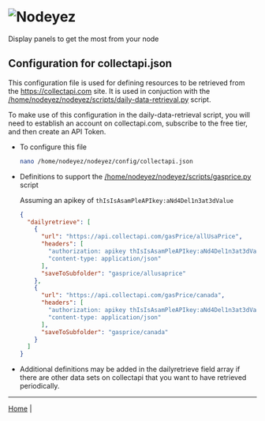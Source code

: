 # ![Nodeyez](../../../../raw/branch/main/images/nodeyez.svg)
Display panels to get the most from your node

## Configuration for collectapi.json

This configuration file is used for defining resources to be retrieved from the
https://collectapi.com site.  It is used in conjuction with the 
[/home/nodeyez/nodeyez/scripts/daily-data-retrieval.py](./script-daily-data-retrieval.md)
script.

To make use of this configuration in the daily-data-retrieval script, you will
need to establish an account on collectapi.com, subscribe to the free tier, and
then create an API Token.

* To configure this file

   ```sh
   nano /home/nodeyez/nodeyez/config/collectapi.json
   ```

* Definitions to support the [/home/nodeyez/nodeyez/scripts/gasprice.py](./script-gasprice.md) script

  Assuming an apikey of `thIsIsAsamPleAPIkey:aNd4Del1n3at3dValue`

   ```json
   {
     "dailyretrieve": [
       {
         "url": "https://api.collectapi.com/gasPrice/allUsaPrice",
         "headers": [
           "authorization: apikey thIsIsAsamPleAPIkey:aNd4Del1n3at3dValue",
           "content-type: application/json"
         ],
         "saveToSubfolder": "gasprice/allusaprice"
       },
       {
         "url": "https://api.collectapi.com/gasPrice/canada",
         "headers": [
           "authorization: apikey thIsIsAsamPleAPIkey:aNd4Del1n3at3dValue",
           "content-type: application/json"
         ],
         "saveToSubfolder": "gasprice/canada"
       }
     ]
   }
   ```

* Additional definitions may be added in the dailyretrieve field array if
  there are other data sets on collectapi that you want to have retrieved
  periodically.

---

[Home](../README.md) | 

